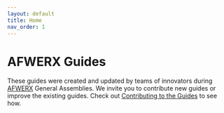```yaml
---
layout: default
title: Home
nav_order: 1
---
```


# AFWERX Guides

These guides were created and updated by teams of innovators during
[AFWERX](https://www.afwerx.af.mil/) General Assemblies. We
invite you to contribute new guides or improve the existing guides. Check
out [Contributing to the Guides](https://infinity-spark-jbmdl.github.io/afwerx-guides/docs/contributing.html) to see how.
